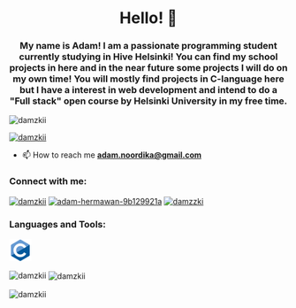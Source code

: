 <h1 align="center">Hello! 👋</h1>
<h3 align="center">My name is Adam! I am a passionate programming student currently studying in Hive Helsinki! You can find my school projects in here and in the near future some projects I will do on my own time! You will mostly find projects in C-language here but I have a interest in web development and intend to do a "Full stack" open course by Helsinki University in my free time.</h3>

<p align="left"> <img src="https://komarev.com/ghpvc/?username=damzkii&label=Profile%20views&color=0e75b6&style=flat" alt="damzkii" /> </p>

<p align="left"> <a href="https://github.com/ryo-ma/github-profile-trophy"><img src="https://github-profile-trophy.vercel.app/?username=damzkii" alt="damzkii" /></a> </p>

- 📫 How to reach me **adam.noordika@gmail.com**

<h3 align="left">Connect with me:</h3>
<p align="left">
<a href="https://twitter.com/damzkii" target="blank"><img align="center" src="https://raw.githubusercontent.com/rahuldkjain/github-profile-readme-generator/master/src/images/icons/Social/twitter.svg" alt="damzkii" height="30" width="40" /></a>
<a href="https://linkedin.com/in/adam-hermawan-9b129921a" target="blank"><img align="center" src="https://raw.githubusercontent.com/rahuldkjain/github-profile-readme-generator/master/src/images/icons/Social/linked-in-alt.svg" alt="adam-hermawan-9b129921a" height="30" width="40" /></a>
<a href="https://instagram.com/damzzki" target="blank"><img align="center" src="https://raw.githubusercontent.com/rahuldkjain/github-profile-readme-generator/master/src/images/icons/Social/instagram.svg" alt="damzzki" height="30" width="40" /></a>
</p>

<h3 align="left">Languages and Tools:</h3>
<p align="left"> <a href="https://www.cprogramming.com/" target="_blank" rel="noreferrer"> <img src="https://raw.githubusercontent.com/devicons/devicon/master/icons/c/c-original.svg" alt="c" width="40" height="40"/> </a> </p>

<p><img align="left" src="https://github-readme-stats.vercel.app/api/top-langs?username=damzkii&show_icons=true&locale=en&layout=compact" alt="damzkii" /></p>

<p>&nbsp;<img align="center" src="https://github-readme-stats.vercel.app/api?username=damzkii&show_icons=true&locale=en" alt="damzkii" /></p>

<p><img align="center" src="https://github-readme-streak-stats.herokuapp.com/?user=damzkii&" alt="damzkii" /></p>
